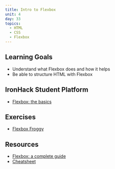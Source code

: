```yaml
---
title: Intro to Flexbox
unit: 4
day: 33
topics:
  - HTML
  - CSS
  - Flexbox
---
```

## Learning Goals

* Understand what Flexbox does and how it helps
* Be able to structure HTML with Flexbox

## IronHack Student Platform

* [Flexbox: the basics](http://learn.ironhack.com/#/learning_unit/7135)

## Exercises

* [Flexbox Froggy](https://flexboxfroggy.com/#es)

## Resources

* [Flexbox: a complete guide](https://css-tricks.com/snippets/css/a-guide-to-flexbox/)
* [Cheatsheet](http://learn.ironhack.com/#/learning_unit/7138)
